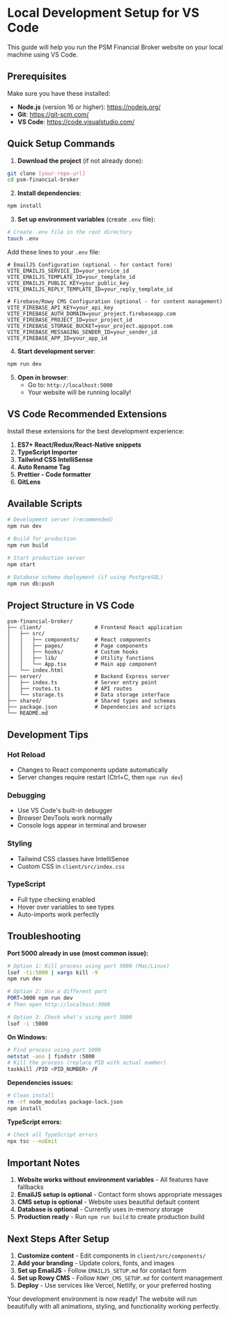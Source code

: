 # Local Development Setup for VS Code

This guide will help you run the PSM Financial Broker website on your local machine using VS Code.

## Prerequisites

Make sure you have these installed:
- **Node.js** (version 16 or higher): https://nodejs.org/
- **Git**: https://git-scm.com/
- **VS Code**: https://code.visualstudio.com/

## Quick Setup Commands

1. **Download the project** (if not already done):
```bash
git clone [your-repo-url]
cd psm-financial-broker
```

2. **Install dependencies**:
```bash
npm install
```

3. **Set up environment variables** (create `.env` file):
```bash
# Create .env file in the root directory
touch .env
```

Add these lines to your `.env` file:
```env
# EmailJS Configuration (optional - for contact form)
VITE_EMAILJS_SERVICE_ID=your_service_id
VITE_EMAILJS_TEMPLATE_ID=your_template_id
VITE_EMAILJS_PUBLIC_KEY=your_public_key
VITE_EMAILJS_REPLY_TEMPLATE_ID=your_reply_template_id

# Firebase/Rowy CMS Configuration (optional - for content management)
VITE_FIREBASE_API_KEY=your_api_key
VITE_FIREBASE_AUTH_DOMAIN=your_project.firebaseapp.com
VITE_FIREBASE_PROJECT_ID=your_project_id
VITE_FIREBASE_STORAGE_BUCKET=your_project.appspot.com
VITE_FIREBASE_MESSAGING_SENDER_ID=your_sender_id
VITE_FIREBASE_APP_ID=your_app_id
```

4. **Start development server**:
```bash
npm run dev
```

5. **Open in browser**:
   - Go to: `http://localhost:5000`
   - Your website will be running locally!

## VS Code Recommended Extensions

Install these extensions for the best development experience:

1. **ES7+ React/Redux/React-Native snippets**
2. **TypeScript Importer**  
3. **Tailwind CSS IntelliSense**
4. **Auto Rename Tag**
5. **Prettier - Code formatter**
6. **GitLens**

## Available Scripts

```bash
# Development server (recommended)
npm run dev

# Build for production
npm run build

# Start production server
npm start

# Database schema deployment (if using PostgreSQL)
npm run db:push
```

## Project Structure in VS Code

```
psm-financial-broker/
├── client/                 # Frontend React application
│   ├── src/
│   │   ├── components/     # React components
│   │   ├── pages/          # Page components
│   │   ├── hooks/          # Custom hooks
│   │   ├── lib/            # Utility functions
│   │   └── App.tsx         # Main app component
│   └── index.html
├── server/                 # Backend Express server
│   ├── index.ts            # Server entry point
│   ├── routes.ts           # API routes
│   └── storage.ts          # Data storage interface
├── shared/                 # Shared types and schemas
├── package.json            # Dependencies and scripts
└── README.md
```

## Development Tips

### Hot Reload
- Changes to React components update automatically
- Server changes require restart (Ctrl+C, then `npm run dev`)

### Debugging
- Use VS Code's built-in debugger
- Browser DevTools work normally
- Console logs appear in terminal and browser

### Styling
- Tailwind CSS classes have IntelliSense
- Custom CSS in `client/src/index.css`

### TypeScript
- Full type checking enabled
- Hover over variables to see types
- Auto-imports work perfectly

## Troubleshooting

**Port 5000 already in use (most common issue):**
```bash
# Option 1: Kill process using port 5000 (Mac/Linux)
lsof -ti:5000 | xargs kill -9
npm run dev

# Option 2: Use a different port
PORT=3000 npm run dev
# Then open http://localhost:3000

# Option 3: Check what's using port 5000
lsof -i :5000
```

**On Windows:**
```bash
# Find process using port 5000
netstat -ano | findstr :5000
# Kill the process (replace PID with actual number)
taskkill /PID <PID_NUMBER> /F
```

**Dependencies issues:**
```bash
# Clean install
rm -rf node_modules package-lock.json
npm install
```

**TypeScript errors:**
```bash
# Check all TypeScript errors
npx tsc --noEmit
```

## Important Notes

1. **Website works without environment variables** - All features have fallbacks
2. **EmailJS setup is optional** - Contact form shows appropriate messages
3. **CMS setup is optional** - Website uses beautiful default content
4. **Database is optional** - Currently uses in-memory storage
5. **Production ready** - Run `npm run build` to create production build

## Next Steps After Setup

1. **Customize content** - Edit components in `client/src/components/`
2. **Add your branding** - Update colors, fonts, and images
3. **Set up EmailJS** - Follow `EMAILJS_SETUP.md` for contact form
4. **Set up Rowy CMS** - Follow `ROWY_CMS_SETUP.md` for content management
5. **Deploy** - Use services like Vercel, Netlify, or your preferred hosting

Your development environment is now ready! The website will run beautifully with all animations, styling, and functionality working perfectly.